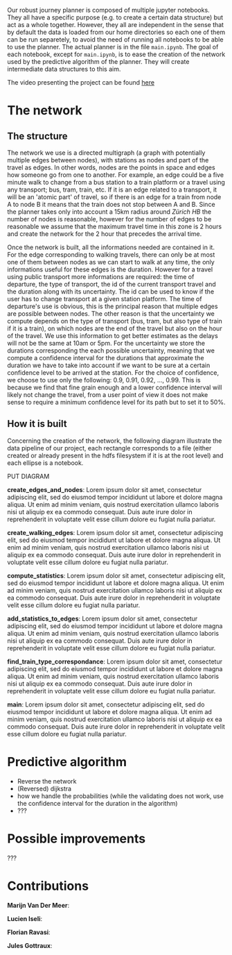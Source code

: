 Our robust journey planner is composed of multiple jupyter notebooks. They all have a specific purpose (e.g. to create a certain data structure) but act as a whole together. However, they all are independent in the sense that by default the data is loaded from our home directories so each one of them can be run separetely, to avoid the need of running all notebooks to be able to use the planner. The actual planner is in the file `main.ipynb`. The goal of each notebook, except for `main.ipynb`, is to ease the creation of the network used by the predictive algorithm of the planner. They will create intermediate data structures to this aim.

The video presenting the project can be found [here](https://www.youtube.com/watch?v=Z4xStTFRn4g)

# The network
## The structure
The network we use is a directed multigraph (a graph with potentially multiple edges between nodes), with stations as nodes and part of the travel as edges. In other words, nodes are the points in space and edges how someone go from one to another. For example, an edge could be a five minute walk to change from a bus station to a train platform or a travel using any transport; bus, tram, train, etc. If it is an edge related to a transport, it will be an 'atomic part' of travel, so if there is an edge for a train from node A to node B it means that the train does not stop between A and B. Since the planner takes only into account a 15km radius around _Zürich HB_ the number of nodes is reasonable, however for the number of edges to be reasonable we assume that the maximum travel time in this zone is 2 hours and create the network for the 2 hour that precedes the arrival time.

Once the network is built, all the informations needed are contained in it. For the edge corresponding to walking travels, there can only be at most one of them between nodes as we can start to walk at any time, the only informations useful for these edges is the duration. However for a travel using public transport more informations are required: the time of departure, the type of transport, the id of the current transport travel and the duration along with its uncertainty. The id can be used to know if the user has to change transport at a given station platform. The time of departure's use is obvious, this is the principal reason that multiple edges are possible between nodes. The other reason is that the uncertainty we compute depends on the type of transport (bus, tram, but also type of train if it is a train), on which nodes are the end of the travel but also on the hour of the travel. We use this information to get better estimates as the delays will not be the same at 10am or 5pm. For the uncertainty we store the durations corresponding the each possible uncertainty, meaning that we compute a confidence interval for the durations that approximate the duration we have to take into account if we want to be sure at a certain confidence level to be arrived at the station. For the choice of confidence, we choose to use only the following: 0.9, 0.91, 0.92, ..., 0.99. This is because we find that fine grain enough and a lower confidence interval will likely not change the travel, from a user point of view it does not make sense to require a minimum confidence level for its path but to set it to 50%.

## How it is built
Concerning the creation of the network, the following diagram illustrate the data pipeline of our project, each rectangle corresponds to a file (either created or already present in the hdfs filesystem if it is at the root level) and each ellipse is a notebook.

PUT DIAGRAM

**create_edges_and_nodes**: Lorem ipsum dolor sit amet, consectetur adipiscing elit, sed do eiusmod tempor incididunt ut labore et dolore magna aliqua. Ut enim ad minim veniam, quis nostrud exercitation ullamco laboris nisi ut aliquip ex ea commodo consequat. Duis aute irure dolor in reprehenderit in voluptate velit esse cillum dolore eu fugiat nulla pariatur.

**create_walking_edges**: Lorem ipsum dolor sit amet, consectetur adipiscing elit, sed do eiusmod tempor incididunt ut labore et dolore magna aliqua. Ut enim ad minim veniam, quis nostrud exercitation ullamco laboris nisi ut aliquip ex ea commodo consequat. Duis aute irure dolor in reprehenderit in voluptate velit esse cillum dolore eu fugiat nulla pariatur.

**compute_statistics**: Lorem ipsum dolor sit amet, consectetur adipiscing elit, sed do eiusmod tempor incididunt ut labore et dolore magna aliqua. Ut enim ad minim veniam, quis nostrud exercitation ullamco laboris nisi ut aliquip ex ea commodo consequat. Duis aute irure dolor in reprehenderit in voluptate velit esse cillum dolore eu fugiat nulla pariatur.

**add_statistics_to_edges**: Lorem ipsum dolor sit amet, consectetur adipiscing elit, sed do eiusmod tempor incididunt ut labore et dolore magna aliqua. Ut enim ad minim veniam, quis nostrud exercitation ullamco laboris nisi ut aliquip ex ea commodo consequat. Duis aute irure dolor in reprehenderit in voluptate velit esse cillum dolore eu fugiat nulla pariatur.

**find_train_type_correspondance**: Lorem ipsum dolor sit amet, consectetur adipiscing elit, sed do eiusmod tempor incididunt ut labore et dolore magna aliqua. Ut enim ad minim veniam, quis nostrud exercitation ullamco laboris nisi ut aliquip ex ea commodo consequat. Duis aute irure dolor in reprehenderit in voluptate velit esse cillum dolore eu fugiat nulla pariatur.

**main**: Lorem ipsum dolor sit amet, consectetur adipiscing elit, sed do eiusmod tempor incididunt ut labore et dolore magna aliqua. Ut enim ad minim veniam, quis nostrud exercitation ullamco laboris nisi ut aliquip ex ea commodo consequat. Duis aute irure dolor in reprehenderit in voluptate velit esse cillum dolore eu fugiat nulla pariatur.

# Predictive algorithm
- Reverse the network
- (Reversed) dijkstra
- how we handle the probabilities (while the validating does not work, use the confidence interval for the duration in the algorithm)
- ???

# Possible improvements
???

# Contributions
**Marijn Van Der Meer**:

**Lucien Iseli**:

**Florian Ravasi**:

**Jules Gottraux**: